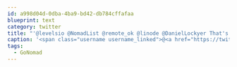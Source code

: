 ```yaml
---
id: a998d04d-0dba-4ba9-bd42-db784cffafaa
blueprint: text
category: twitter
title: "'@levelsio @NomadList @remote_ok @linode @DanielLockyer That's amazing! varnish, CDN, edge caching,etc?"
caption: '<span class="username username_linked">@<a href="https://twitter.com/levelsio" title="@levelsio">levelsio</a></span> <span class="username username_linked">@<a href="https://twitter.com/NomadList" title="Nomad List 🏝 #GoNomad">NomadList</a></span> <span class="username username_linked">@<a href="https://twitter.com/remote_ok" title="remote_ok">remote_ok</a></span> <span class="username username_linked">@<a href="https://twitter.com/linode" title="Linode">linode</a></span> <span class="username username_linked">@<a href="https://twitter.com/DanielLockyer" title="Daniel Lockyer">DanielLockyer</a></span> That''s amazing! varnish, CDN, edge caching,etc?'
tags:
  - GoNomad
---
```

